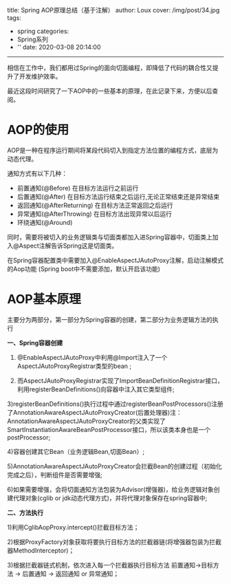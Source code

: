 title: Spring AOP原理总结（基于注解）
author: Loux
cover: /img/post/34.jpg
tags:
  - spring
categories:
  - Spring系列
  - ''
date: 2020-03-08 20:14:00
---

相信在工作中，我们都用过Spring的面向切面编程，即降低了代码的耦合性又提升了开发维护效率。

最近这段时间研究了一下AOP中的一些基本的原理，在此记录下来，方便以后查阅。

# AOP的使用

AOP是一种在程序运行期间将某段代码切入到指定方法位置的编程方式，底层为动态代理。

通知方式有以下几种：

* 前置通知(@Before)   在目标方法运行之前运行
* 后置通知(@After)     在目标方法运行结束之后运行,无论正常结束还是异常结束
* 返回通知(@AfterReturning)     在目标方法正常返回之后运行
* 异常通知(@AfterThrowing)    在目标方法出现异常以后运行
* 环绕通知(@Around)

同时，需要将被切入的业务逻辑类与切面类都加入进Spring容器中，切面类上加入@Aspect注解告诉Spring这是切面类。

在Spring容器配置类中需要加入@EnableAspectJAutoProxy注解，启动注解模式的Aop功能 (Spring boot中不需要添加，默认开启该功能)

# AOP基本原理

主要分为两部分，第一部分为Spring容器的创建，第二部分为业务逻辑方法的执行

**一、Spring容器创建**

1) @EnableAspectJAutoProxy中利用@Import注入了一个AspectJAutoProxyRegistrar类型的bean ;

2) 而AspectJAutoProxyRegistrar实现了ImportBeanDefinitionRegistrar接口，利用registerBeanDefinitions()向容器中注入其它类型组件;

3)registerBeanDefinitions()执行过程中通过registerBeanPostProcessors()注册了AnnotationAwareAspectJAutoProxyCreator(后置处理器)注：AnnotationAwareAspectJAutoProxyCreator的父类实现了SmartInstantiationAwareBeanPostProcessor接口，所以该类本身也是一个postProcessor;

 4)容器创建其它Bean（业务逻辑Bean,切面Bean）;

5)AnnotationAwareAspectJAutoProxyCreator会拦截Bean的创建过程（初始化完成之后），判断组件是否需要增强;

 6)如果需要增强，会将切面通知方法包装为Advisor(增强器)，给业务逻辑对象创建代理对象(cglib or jdk动态代理方式)，并将代理对象保存在spring容器中;

**二、方法执行**

1)利用CglibAopProxy.intercept()拦截目标方法；

2)根据ProxyFactory对象获取将要执行目标方法的拦截器链(将增强器包装为拦截器MethodInterceptor)；

3)根据拦截器链式机制，依次进入每一个拦截器执行目标方法 前置通知->目标方法 -> 后置通知 -> 返回通知 or 异常通知；